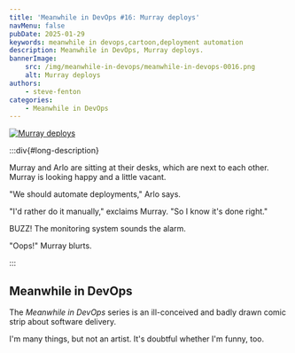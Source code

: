 ```yaml
---
title: 'Meanwhile in DevOps #16: Murray deploys'
navMenu: false
pubDate: 2025-01-29
keywords: meanwhile in devops,cartoon,deployment automation
description: Meanwhile in DevOps, Murray deploys.
bannerImage:
    src: /img/meanwhile-in-devops/meanwhile-in-devops-0016.png
    alt: Murray deploys
authors:
    - steve-fenton
categories:
    - Meanwhile in DevOps
---
```


<a href="#long-description">
<img src="/img/meanwhile-in-devops/meanwhile-in-devops-0016.png" alt="Murray deploys" />
</a>

:::div{#long-description}

Murray and Arlo are sitting at their desks, which are next to each other. Murray is looking happy and a little vacant.

"We should automate deployments," Arlo says.

"I'd rather do it manually," exclaims Murray. "So I know it's done right."

BUZZ! The monitoring system sounds the alarm.

"Oops!" Murray blurts.

:::

## Meanwhile in DevOps

The *Meanwhile in DevOps* series is an ill-conceived and badly drawn comic strip about software delivery.

I'm many things, but not an artist. It's doubtful whether I'm funny, too.
